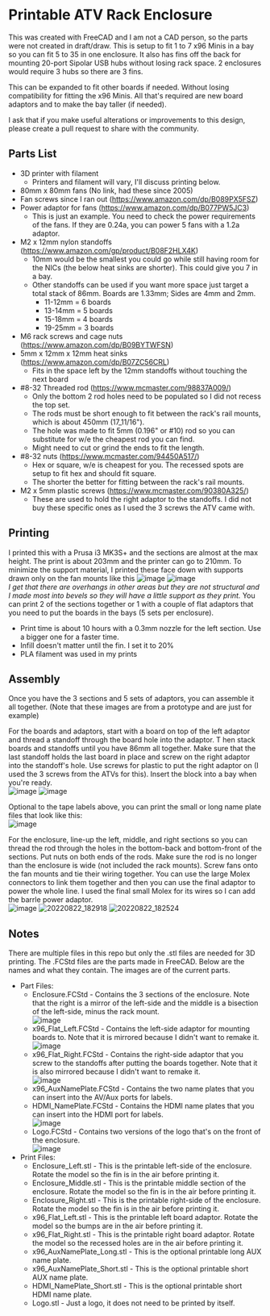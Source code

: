 # Printable ATV Rack Enclosure
This was created with FreeCAD and I am not a CAD person, so the parts were not created in draft/draw. 
This is setup to fit 1 to 7 x96 Minis in a bay so you can fit 5 to 35 in one enclosure. 
It also has fins off the back for mounting 20-port Sipolar USB hubs without losing rack space. 2 enclosures would require 3 hubs so there are 3 fins.

This can be expanded to fit other boards if needed. Without losing compatibility for fitting the x96 Minis. 
All that's required are new board adaptors and to make the bay taller (if needed).

I ask that if you make useful alterations or improvements to this design, please create a pull request to share with the community.

## Parts List
 - 3D printer with filament
    - Printers and filament will vary, I'll discuss printing below.
 - 80mm x 80mm fans (No link, had these since 2005)
 - Fan screws since I ran out (https://www.amazon.com/dp/B089PX5FSZ)
 - Power adaptor for fans (https://www.amazon.com/dp/B077PW5JC3)
   - This is just an example. You need to check the power requirements of the fans. If they are 0.24a, you can power 5 fans with a 1.2a adaptor.
 - M2 x 12mm nylon standoffs (https://www.amazon.com/gp/product/B08F2HLX4K)
   - 10mm would be the smallest you could go while still having room for the NICs (the below heat sinks are shorter). This could give you 7 in a bay.
   - Other standoffs can be used if you want more space just target a total stack of 86mm. Boards are 1.33mm; Sides are 4mm and 2mm. 
     - 11-12mm = 6 boards
     - 13-14mm = 5 boards
     - 15-18mm = 4 boards
     - 19-25mm = 3 boards
 - M6 rack screws and cage nuts (https://www.amazon.com/dp/B09BYTWFSN)
 - 5mm x 12mm x 12mm heat sinks (https://www.amazon.com/dp/B07ZC56CRL)
   - Fits in the space left by the 12mm standoffs without touching the next board
 - #8-32 Threaded rod (https://www.mcmaster.com/98837A009/)
   - Only the bottom 2 rod holes need to be populated so I did not recess the top set.
   - The rods must be short enough to fit between the rack's rail mounts, which is about 450mm (17_11/16"). 
   - The hole was made to fit 5mm (0.196" or #10) rod so you can substitute for w/e the cheapest rod you can find.
   - Might need to cut or grind the ends to fit the length.
 - #8-32 nuts (https://www.mcmaster.com/94450A517/)
   - Hex or square, w/e is cheapest for you. The recessed spots are setup to fit hex and should fit square.
   - The shorter the better for fitting between the rack's rail mounts.
 - M2 x 5mm plastic screws (https://www.mcmaster.com/90380A325/)
   - These are used to hold the right adaptor to the standoffs. I did not buy these specific ones as I used the 3 screws the ATV came with.

## Printing
I printed this with a Prusa i3 MK3S+ and the sections are almost at the max height. The print is about 203mm and the printer can go to 210mm. 
To minimize the support material, I printed these face down with supports drawn only on the fan mounts like this 
![image](https://raw.githubusercontent.com/Kneckter/ATVRackEnclosure/master/Images/support_paint.jpg) 
![image](https://raw.githubusercontent.com/Kneckter/ATVRackEnclosure/master/Images/support_slice.jpg)
<br>*I get that there are overhangs in other areas but they are not structural and I made most into bevels so they will have a little support as they print.*
You can print 2 of the sections together or 1 with a couple of flat adaptors that you need to put the boards in the bays (5 sets per enclosure).

 - Print time is about 10 hours with a 0.3mm nozzle for the left section. Use a bigger one for a faster time.
 - Infill doesn't matter until the fin. I set it to 20%
 - PLA filament was used in my prints

## Assembly
Once you have the 3 sections and 5 sets of adaptors, you can assemble it all together. (Note that these images are from a prototype and are just for example)

For the boards and adaptors, start with a board on top of the left adaptor and thread a standoff through the board hole into the adaptor. T
hen stack boards and standoffs until you have 86mm all together. 
Make sure that the last standoff holds the last board in place and screw on the right adaptor into the standoff's hole. 
Use screws for plastic to put the right adaptor on (I used the 3 screws from the ATVs for this). Insert the block into a bay when you're ready.<br>
![image](https://raw.githubusercontent.com/Kneckter/ATVRackEnclosure/master/Images/flats_attached.jpg)
![image](https://raw.githubusercontent.com/Kneckter/ATVRackEnclosure/master/Images/flats_installed.jpg)

Optional to the tape labels above, you can print the small or long name plate files that look like this:<br>
![image](https://raw.githubusercontent.com/Kneckter/ATVRackEnclosure/master/Images/optional_name_plates.jpg)

For the enclosure, line-up the left, middle, and right sections so you can thread the rod through the holes in the bottom-back and bottom-front of the sections. 
Put nuts on both ends of the rods. Make sure the rod is no longer than the enclosure is wide (not included the rack mounts). 
Screw fans onto the fan mounts and tie their wiring together. 
You can use the large Molex connectors to link them together and then you can use the final adaptor to power the whole line. 
I used the final small Molex for its wires so I can add the barrle power adaptor.<br>
![image](https://raw.githubusercontent.com/Kneckter/ATVRackEnclosure/master/Images/filled_rack.jpg)
![20220822_182918](https://raw.githubusercontent.com/Kneckter/ATVRackEnclosure/master/Images/back_installed.jpg)
![20220822_182524](https://raw.githubusercontent.com/Kneckter/ATVRackEnclosure/master/Images/front_installed.jpg)

## Notes
There are multiple files in this repo but only the .stl files are needed for 3D printing. The .FCStd files are the parts made in FreeCAD. 
Below are the names and what they contain. The images are of the current parts.

 - Part Files:
   - Enclosure.FCStd - Contains the 3 sections of the enclosure. Note that the right is a mirror of the left-side and the middle is a bisection of the left-side, minus the rack mount.<br>
   ![image](https://raw.githubusercontent.com/Kneckter/ATVRackEnclosure/master/Images/cage_sections.jpg)
   - x96_Flat_Left.FCStd - Contains the left-side adaptor for mounting boards to. Note that it is mirrored because I didn't want to remake it.<br>
   ![image](https://raw.githubusercontent.com/Kneckter/ATVRackEnclosure/master/Images/flat_left.jpg)
   - x96_Flat_Right.FCStd - Contains the right-side adaptor that you screw to the standoffs after putting the boards together. Note that it is also mirrored because I didn't want to remake it.<br>
   ![image](https://raw.githubusercontent.com/Kneckter/ATVRackEnclosure/master/Images/flat_right.jpg)
   - x96_AuxNamePlate.FCStd - Contains the two name plates that you can insert into the AV/Aux ports for labels.<br>
   - HDMI_NamePlate.FCStd - Contains the HDMI name plates that you can insert into the HDMI port for labels.<br>
   ![image](https://raw.githubusercontent.com/Kneckter/ATVRackEnclosure/master/Images/name_plates.jpg)
   - Logo.FCStd - Contains two versions of the logo that's on the front of the enclosure.<br>
   ![image](https://raw.githubusercontent.com/Kneckter/ATVRackEnclosure/master/Images/logos.jpg)
 - Print Files:
   - Enclosure_Left.stl - This is the printable left-side of the enclosure. Rotate the model so the fin is in the air before printing it.
   - Enclosure_Middle.stl - This is the printable middle section of the enclosure. Rotate the model so the fin is in the air before printing it.
   - Enclosure_Right.stl - This is the printable right-side of the enclosure. Rotate the model so the fin is in the air before printing it.
   - x96_Flat_Left.stl - This is the printable left board adaptor. Rotate the model so the bumps are in the air before printing it.
   - x96_Flat_Right.stl - This is the printable right board adaptor. Rotate the model so the recessed holes are in the air before printing it.
   - x96_AuxNamePlate_Long.stl - This is the optional printable long AUX name plate.
   - x96_AuxNamePlate_Short.stl - This is the optional printable short AUX name plate.
   - HDMI_NamePlate_Short.stl - This is the optional printable short HDMI name plate.
   - Logo.stl - Just a logo, it does not need to be printed by itself.
